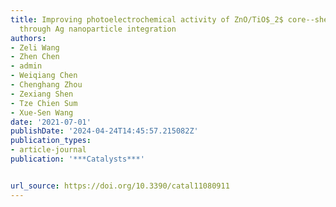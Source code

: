 ```yaml
---
title: Improving photoelectrochemical activity of ZnO/TiO$_2$ core--shell nanostructure
  through Ag nanoparticle integration
authors:
- Zeli Wang
- Zhen Chen
- admin
- Weiqiang Chen
- Chenghang Zhou
- Zexiang Shen
- Tze Chien Sum
- Xue-Sen Wang
date: '2021-07-01'
publishDate: '2024-04-24T14:45:57.215082Z'
publication_types:
- article-journal
publication: '***Catalysts***'


url_source: https://doi.org/10.3390/catal11080911
---
```

